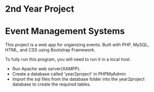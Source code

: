 # 2nd Year Project
# Event Management Systems

<p>
This project is a web app for organizing events. Built with PHP, MySQL, HTML, and CSS using Bootstrap Framework.
<p>
To fully run this program, you will need to run it in a local host.
<ul>
<li>Run Apache web server(XAMPP).</li>
<li>Create a database called 'year2project' in PHPMyAdmin</li>
<li>Import the sql files from the database folder into the year2project database to create the required tables.</li>
</ul>
